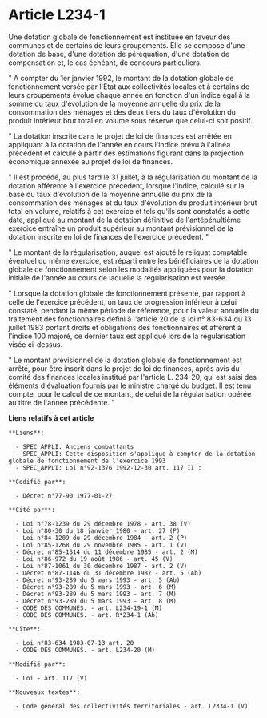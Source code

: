 # Article L234-1

Une dotation globale de fonctionnement est instituée en faveur des communes et de certains de leurs groupements. Elle se
compose d'une dotation de base, d'une dotation de péréquation, d'une dotation de compensation et, le cas échéant, de concours
particuliers.

" A compter du 1er janvier 1992, le montant de la dotation globale de fonctionnement versée par l'Etat aux collectivités
locales et à certains de leurs groupements évolue chaque année en fonction d'un indice égal à la somme du taux d'évolution de
la moyenne annuelle du prix de la consommation des ménages et des deux tiers du taux d'évolution du produit intérieur brut
total en volume sous réserve que celui-ci soit positif.

" La dotation inscrite dans le projet de loi de finances est arrêtée en appliquant à la dotation de l'année en cours l'indice
prévu à l'alinéa précédent et calculé à partir des estimations figurant dans la projection économique annexée au projet de
loi de finances.

" Il est procédé, au plus tard le 31 juillet, à la régularisation du montant de la dotation afférente à l'exercice précédent,
lorsque l'indice, calculé sur la base du taux d'évolution de la moyenne annuelle du prix de la consommation des ménages et du
taux d'évolution du produit intérieur brut total en volume, relatifs à cet exercice et tels qu'ils sont constatés à cette
date, appliqué au montant de la dotation définitive de l'antépénultième exercice entraîne un produit supérieur au montant
prévisionnel de la dotation inscrite en loi de finances de l'exercice précédent. "

" Le montant de la régularisation, auquel est ajouté le reliquat comptable éventuel du même exercice, est réparti entre les
bénéficiaires de la dotation globale de fonctionnement selon les modalités appliquées pour la dotation initiale de l'année au
cours de laquelle la régularisation est versée.

" Lorsque la dotation globale de fonctionnement présente, par rapport à celle de l'exercice précédent, un taux de progression
inférieur à celui constaté, pendant la même période de référence, pour la valeur annuelle du traitement des fonctionnaires
défini à l'article 20 de la loi n° 83-634 du 13 juillet 1983 portant droits et obligations des fonctionnaires et afférent à
l'indice 100 majoré, ce dernier taux est appliqué lors de la régularisation visée ci-dessus.

" Le montant prévisionnel de la dotation globale de fonctionnement est arrêté, pour être inscrit dans le projet de loi de
finances, après avis du comité des finances locales institué par l'article L. 234-20, qui est saisi des éléments d'évaluation
fournis par le ministre chargé du budget. Il est tenu compte, pour le calcul de ce montant, de celui de la régularisation
opérée au titre de l'année précédente. "

**Liens relatifs à cet article**

	**Liens**:

	  - SPEC_APPLI: Anciens combattants
	  - SPEC_APPLI: Cette disposition s'applique à compter de la dotation globale de fonctionnement de l'exercice 1993
	  - SPEC_APPLI: Loi n°92-1376 1992-12-30 art. 117 II :

	**Codifié par**:

	  - Décret n°77-90 1977-01-27

	**Cité par**:

	  - Loi n°78-1239 du 29 décembre 1978 - art. 38 (V)
	  - Loi n°80-30 du 18 janvier 1980 - art. 27 (P)
	  - Loi n°84-1209 du 29 décembre 1984 - art. 2 (P)
	  - Loi n°85-1268 du 29 novembre 1985 - art. 1 (V)
	  - Décret n°85-1314 du 11 décembre 1985 - art. 2 (M)
	  - Loi n°86-972 du 19 août 1986 - art. 45 (V)
	  - Loi n°87-1061 du 30 décembre 1987 - art. 2 (V)
	  - Décret n°87-1146 du 31 décembre 1987 - art. 5 (Ab)
	  - Décret n°93-289 du 5 mars 1993 - art. 5 (Ab)
	  - Décret n°93-289 du 5 mars 1993 - art. 6 (M)
	  - Décret n°93-289 du 5 mars 1993 - art. 7 (M)
	  - Décret n°93-289 du 5 mars 1993 - art. 8 (M)
	  - CODE DES COMMUNES. - art. L234-19-1 (M)
	  - CODE DES COMMUNES. - art. R*234-1 (Ab)

	**Cite**:

	  - Loi n°83-634 1983-07-13 art. 20
	  - CODE DES COMMUNES. - art. L234-20 (M)

	**Modifié par**:

	  - Loi - art. 117 (V)

	**Nouveaux textes**:

	  - Code général des collectivités territoriales - art. L2334-1 (V)
